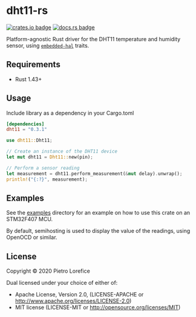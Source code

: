 # dht11-rs

[![crates.io badge](https://img.shields.io/crates/v/dht11.svg)](https://crates.io/crates/dht11)
[![docs.rs badge](https://docs.rs/dht11/badge.svg)](https://docs.rs/dht11)

Platform-agnostic Rust driver for the DHT11 temperature and humidity sensor,
using [`embedded-hal`](https://github.com/rust-embedded/embedded-hal) traits.

## Requirements

- Rust 1.43+

## Usage

Include library as a dependency in your Cargo.toml

```toml
[dependencies]
dht11 = "0.3.1"
```

```rust
use dht11::Dht11;

// Create an instance of the DHT11 device
let mut dht11 = Dht11::new(pin);

// Perform a sensor reading
let measurement = dht11.perform_measurement(&mut delay).unwrap();
println!("{:?}", measurement);
```

## Examples

See the [examples](examples/) directory for an example on how to use this crate on an STM32F407 MCU.

By default, semihosting is used to display the value of the readings, using OpenOCD or similar.

## License

Copyright © 2020 Pietro Lorefice

Dual licensed under your choice of either of:

- Apache License, Version 2.0, (LICENSE-APACHE or http://www.apache.org/licenses/LICENSE-2.0)
- MIT license (LICENSE-MIT or http://opensource.org/licenses/MIT)
